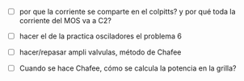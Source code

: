 - [ ]  por que la corriente se comparte en el colpitts? y por qué toda la corriente del MOS va a C2?
- [ ]  hacer  el de la practica osciladores el problema 6
- [ ] hacer/repasar ampli valvulas, método de Chafee
- [ ] Cuando se hace Chafee, cómo se calcula la potencia  en la grilla?

